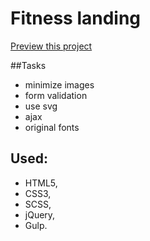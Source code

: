 # Fitness landing

[Preview this project](https://yuriiholiuk.github.io/Fitness/)

##Tasks
* minimize images
* form validation
* use svg
* ajax
* original fonts

## Used:
* HTML5,
* CSS3,
* SCSS,
* jQuery,
* Gulp.
